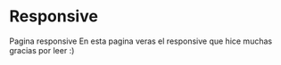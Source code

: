 # Responsive
Pagina responsive
En esta pagina veras el responsive que hice muchas gracias por leer :)
